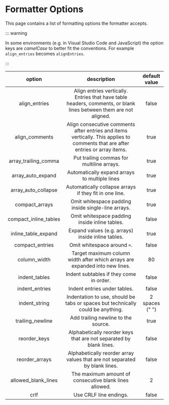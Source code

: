 # Formatter Options

This page contains a list of formatting options the formatter accepts.

::: warning

In some environments (e.g. in Visual Studio Code and JavaScript) the option keys are _camelCase_ to better fit the conventions. For example `align_entries` becomes `alignEntries`.

:::

|        option         |                                                          description                                                           | default value  |
| :-------------------: | :----------------------------------------------------------------------------------------------------------------------------: | :------------: |
|     align_entries     |       Align entries vertically. Entries that have table headers, comments, or blank lines between them are not aligned.        |     false      |
|    align_comments     | Align consecutive comments after entries and items vertically. This applies to comments that are after entries or array items. |      true      |
| array_trailing_comma  |                                           Put trailing commas for multiline arrays.                                            |      true      |
|   array_auto_expand   |                                         Automatically expand arrays to multiple lines                                          |      true      |
|  array_auto_collapse  |                                     Automatically collapse arrays if they fit in one line.                                     |      true      |
|    compact_arrays     |                                       Omit whitespace padding inside single-line arrays.                                       |      true      |
| compact_inline_tables |                                         Omit whitespace padding inside inline tables.                                          |     false      |
|  inline_table_expand  |                                       Expand values (e.g. arrays) inside inline tables.                                        |      true      |
|    compact_entries    |                                                  Omit whitespace around `=`.                                                   |     false      |
|     column_width      |                          Target maximum column width after which arrays are expanded into new lines.                           |       80       |
|     indent_tables     |                                            Indent subtables if they come in order.                                             |     false      |
|    indent_entries     |                                                  Indent entries under tables.                                                  |     false      |
|     indent_string     |                        Indentation to use, should be tabs or spaces but technically could be anything.                         | 2 spaces (" ") |
|   trailing_newline    |                                              Add trailing newline to the source.                                               |      true      |
|     reorder_keys      |                               Alphabetically reorder keys that are not separated by blank lines.                               |     false      |
|    reorder_arrays     |                           Alphabetically reorder array values that are not separated by blank lines.                           |     false      |
|  allowed_blank_lines  |                                     The maximum amount of consecutive blank lines allowed.                                     |       2        |
|         crlf          |                                                     Use CRLF line endings.                                                     |     false      |
